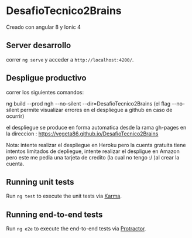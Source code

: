 # DesafioTecnico2Brains

Creado con angular 8 y Ionic 4

##  Server desarrollo

correr `ng serve` y acceder a  `http://localhost:4200/`.

## Despligue productivo

correr los siguientes comandos:

ng build --prod
ngh --no-silent --dir=DesafioTecnico2Brains (el flag --no-silent permite visualizar errores en el despliegue a github en caso de ocurrir)

el despliegue se produce en forma automatica desde la rama gh-pages
en la direccion : https://vegeta86.github.io/DesafioTecnico2Brains


Nota: intente realizar el despliegue en Heroku pero la cuenta gratuita tiene intentos limitados de depliegue,
intente realizar el despligue en Amazon pero este me pedia una tarjeta de credito (la cual no tengo :/ )al crear la cuenta.


## Running unit tests

Run `ng test` to execute the unit tests via [Karma](https://karma-runner.github.io).

## Running end-to-end tests

Run `ng e2e` to execute the end-to-end tests via [Protractor](http://www.protractortest.org/).
